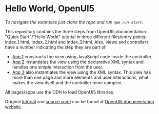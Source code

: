 # Hello World, OpenUI5 

_To navigate the examples just clone the repo and run `npm run start`._

This repository contains the three steps from OpenUI5 documentation "Quick Start"/"Hello World" tutorial in three different files/entry points: index_1.html, index_2.html and index_3.html. Also, views and controllers have a number indicating the step they are part of.

- [App 1](webapp/index_1.html) constructs the view using JavaScript code inside the controller.
- [App 2](webapp/index_2.html) instantiates the view using the declarative XML syntax and handles one simple interaction from the user.
- [App 3](webapp/index_3.html) also instantiates the view using the XML syntax. This view has more than one page and more elements and user interactions, what makes the view itself and the controller more complex.

All pages/apps use the CDN to load OpenUI5 libraries.

Original [tutorial][1] and [source code][2] can be found at [OpenUI5 documentation website][3].


 [1]: https://openui5.hana.ondemand.com/#/topic/592f36fd077b45349a67dcb3efb46ab1
 [2]: https://openui5.hana.ondemand.com/#/entity/sap.m.tutorial.quickstart
 [3]: https://openui5.org/documentation/
